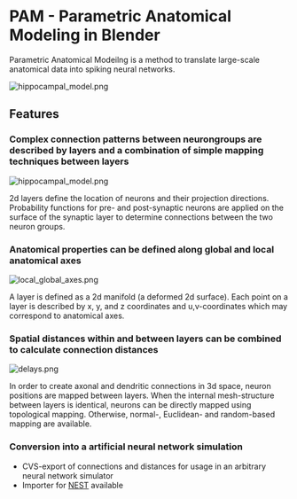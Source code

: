 # PAM - Parametric Anatomical Modeling in Blender

Parametric Anatomical Modeilng is a method to translate large-scale anatomical data into spiking neural networks.

![hippocampal_model.png](https://bitbucket.org/repo/EaAEne/images/3309588034-hippocampal_model.png)

## Features ##

### Complex connection patterns between neurongroups are described by layers and a combination of simple mapping techniques between layers ###

![hippocampal_model.png](https://bitbucket.org/repo/EaAEne/images/1007682870-hippocampal_model.png)

2d layers define the location of neurons and their projection directions. Probability functions for pre- and post-synaptic neurons are applied on the surface of the synaptic layer to determine connections between the two neuron groups.

### Anatomical properties can be defined along global and local anatomical axes ###

![local_global_axes.png](https://bitbucket.org/repo/EaAEne/images/3750354801-local_global_axes.png)

A layer is defined as a 2d manifold (a deformed 2d surface). Each point on a layer is described by x, y, and z coordinates and u,v-coordinates which may correspond to anatomical axes.

### Spatial distances within and between layers can be combined to calculate connection distances ###

![delays.png](https://bitbucket.org/repo/EaAEne/images/730784673-delays.png)

In order to create axonal and dendritic connections in 3d space, neuron positions are mapped between layers. When the internal mesh-structure between layers is identical, neurons can be directly mapped using topological mapping. Otherwise, normal-, Euclidean- and random-based mapping are available.

### Conversion into a artificial neural network simulation

* CVS-export of connections and distances for usage in an arbitrary neural network simulator
* Importer for [NEST](www.nest-initiative.org) available

